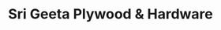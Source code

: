 ---
title: "Sri Geeta Plywood & Hardware"
url: /hyderabad/sri-geeta-plywood-and-hardware/
shop: hardware
---